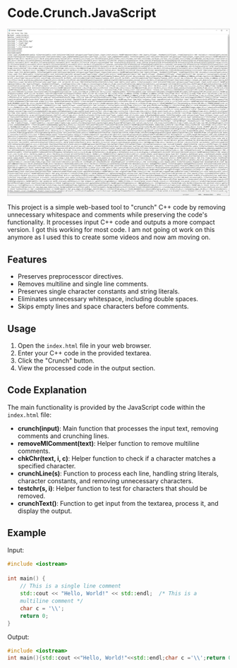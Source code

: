 # Code.Crunch.JavaScript

![screenshot2](https://github.com/lostjared/Code.Crunch.JavaScript/blob/main/crunch.jpg)

This project is a simple web-based tool to "crunch" C++ code by removing 
unnecessary whitespace and comments while preserving the code's 
functionality. It processes input C++ code and outputs a more compact 
version. I got this working for most code. I am not going ot work on this anymore
as I used this to create some videos and now am moving on.

## Features
- Preserves preprocesscor directives.
- Removes multiline and single line comments.
- Preserves single character constants and string literals.
- Eliminates unnecessary whitespace, including double spaces.
- Skips empty lines and space characters before comments.

## Usage

1. Open the `index.html` file in your web browser.
2. Enter your C++ code in the provided textarea.
3. Click the "Crunch" button.
4. View the processed code in the output section.

## Code Explanation

The main functionality is provided by the JavaScript code within the 
`index.html` file:

- **crunch(input)**: Main function that processes the input text, removing 
comments and crunching lines.
- **removeMlComment(text)**: Helper function to remove multiline comments.
- **chkChr(text, i, c)**: Helper function to check if a character matches 
a specified character.
- **crunchLine(s)**: Function to process each line, handling string 
literals, character constants, and removing unnecessary characters.
- **testchr(s, i)**: Helper function to test for characters that should be 
removed.
- **crunchText()**: Function to get input from the textarea, process it, 
and display the output.

## Example

Input:
```cpp
#include <iostream>

int main() {
    // This is a single line comment
    std::cout << "Hello, World!" << std::endl;  /* This is a
    multiline comment */
    char c = '\\';
    return 0;
}
```

Output:
```cpp
#include <iostream>
int main(){std::cout <<"Hello, World!"<<std::endl;char c ='\\';return 0;}
```

